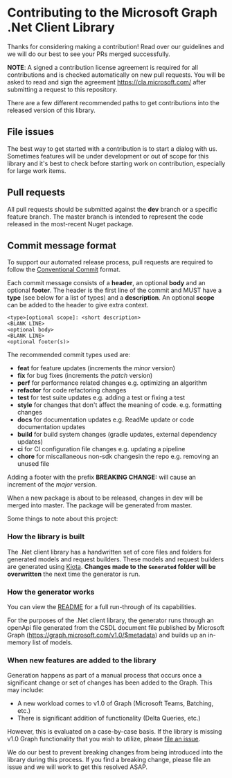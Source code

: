 # Contributing to the Microsoft Graph .Net Client Library
Thanks for considering making a contribution! Read over our guidelines and we will do our best to see your PRs merged successfully.

**NOTE**: A signed a contribution license agreement is required for all contributions and is checked automatically on new pull requests. You will be asked to read and sign the agreement https://cla.microsoft.com/ after submitting a request to this repository.

There are a few different recommended paths to get contributions into the released version of this library.

## File issues
The best way to get started with a contribution is to start a dialog with us. Sometimes features will be under development or out of scope for this library and it's best to check before starting work on contribution, especially for large work items.

## Pull requests
All pull requests should be submitted against the **dev** branch or a specific feature branch. The master branch is intended to represent the code released in the most-recent Nuget package.

## Commit message format

To support our automated release process, pull requests are required to follow the [Conventional Commit](https://www.conventionalcommits.org/en/v1.0.0/)
format.

Each commit message consists of a **header**, an optional **body** and an optional **footer**. The header is the first line of the commit and
MUST have a **type** (see below for a list of types) and a **description**. An optional **scope** can be added to the header to give extra context.

```
<type>[optional scope]: <short description>
<BLANK LINE>
<optional body>
<BLANK LINE>
<optional footer(s)>
```

The recommended commit types used are:

 - **feat** for feature updates (increments the _minor_ version)
 - **fix** for bug fixes (increments the _patch_ version)
 - **perf** for performance related changes e.g. optimizing an algorithm
 - **refactor** for code refactoring changes
 - **test** for test suite updates e.g. adding a test or fixing a test
 - **style** for changes that don't affect the meaning of code. e.g. formatting changes
 - **docs** for documentation updates e.g. ReadMe update or code documentation updates
 - **build** for build system changes (gradle updates, external dependency updates)
 - **ci** for CI configuration file changes e.g. updating a pipeline
 - **chore** for miscallaneous non-sdk changesin the repo e.g. removing an unused file

Adding a footer with the prefix **BREAKING CHANGE:** will cause an increment of the _major_ version.

When a new package is about to be released, changes in dev will be merged into master. The package will be generated from master.

Some things to note about this project:

### How the library is built
The .Net client library has a handwritten set of core files and folders for generated models and request builders. These models and request builders are generated using [Kiota](https://github.com/microsoft/kiota). **Changes made to the ```Generated``` folder will be overwritten** the next time the generator is run. 

### How the generator works
You can view the [README](https://github.com/microsoft/kiota/blob/main/README.md) for a full run-through of its capabilities.

For the purposes of the .Net client library, the generator runs through an openApi file generated from the CSDL document file published by Microsoft Graph (https://graph.microsoft.com/v1.0/$metadata) and builds up an in-memory list of models.

### When new features are added to the library
Generation happens as part of a manual process that occurs once a significant change or set of changes has been added to the Graph. This may include:
 - A new workload comes to v1.0 of Graph (Microsoft Teams, Batching, etc.)
 - There is significant addition of functionality (Delta Queries, etc.)
 
However, this is evaluated on a case-by-case basis. If the library is missing v1.0 Graph functionality that you wish to utilize, please [file an issue](https://github.com/microsoftgraph/msgraph-sdk-dotnet/issues).

We do our best to prevent breaking changes from being introduced into the library during this process. If you find a breaking change, please file an issue and we will work to get this resolved ASAP.